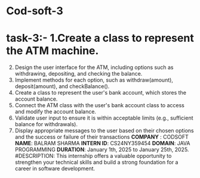# Cod-soft-3
# task-3:- 1.Create a class to represent the ATM machine.
2. Design the user interface for the ATM, including options such as withdrawing, depositing, and
checking the balance.
3. Implement methods for each option, such as withdraw(amount), deposit(amount), and
checkBalance().
4. Create a class to represent the user's bank account, which stores the account balance.
5. Connect the ATM class with the user's bank account class to access and modify the account
balance.
6. Validate user input to ensure it is within acceptable limits (e.g., sufficient balance for withdrawals).
7. Display appropriate messages to the user based on their chosen options and the success or failure
of their transactions
**COMPANY** : CODSOFT
**NAME**: BALRAM SHARMA
**INTERN ID**: CS24NY359454
**DOMAIN**: JAVA PROGRAMMING
**DURATION**: January 1th, 2025 to January 25th, 2025.
#DESCRIPTION: This internship offers a valuable opportunity to strengthen your technical skills and build a strong foundation for a career in software development.
